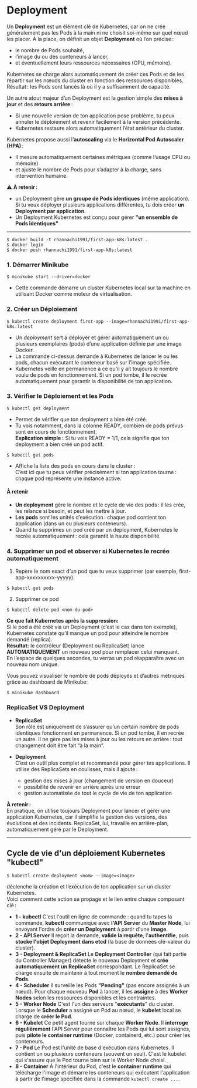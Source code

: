 #  Deployment

Un **Deployment** est un élément clé de Kubernetes, car on ne crée généralement pas les Pods à la main ni ne choisit soi-même sur quel nœud les placer.
À la place, on définit un objet **Deployment** où l’on précise :

- le nombre de Pods souhaité,
- l’image du ou des conteneurs à lancer,
- et éventuellement leurs ressources nécessaires (CPU, mémoire).

Kubernetes se charge alors automatiquement de créer ces Pods et de les répartir sur les nœuds du cluster en fonction des ressources disponibles. Résultat : les Pods sont lancés là où il y a suffisamment de capacité.

Un autre atout majeur d’un Deployment est la gestion simple des **mises à jour** et des **retours arrière** :

- Si une nouvelle version de ton application pose problème, tu peux annuler le déploiement et revenir facilement à la version précédente.
- Kubernetes restaure alors automatiquement l’état antérieur du cluster.

Kubernetes propose aussi l’**autoscaling** via le **Horizontal Pod Autoscaler (HPA)** :

- Il mesure automatiquement certaines métriques (comme l’usage CPU ou mémoire)
- et ajuste le nombre de Pods pour s’adapter à la charge, sans intervention humaine.

⚠️ **À retenir :** 
- un Deployment gère **un groupe de Pods identiques** (même application).
Si tu veux déployer plusieurs applications différentes, tu dois créer **un Deployment par application**.
- Un Deployment Kubernetes est conçu pour gérer **"un ensemble de Pods identiques"**

---

```
$ docker build -t rhannachi1991/first-app-k8s:latest .
$ docker login
$ docker push rhannachi1991/first-app-k8s:latest
```

### 1. Démarrer Minikube

```
$ minikube start --driver=docker
```
- Cette commande démarre un cluster Kubernetes local sur ta machine en utilisant Docker comme moteur de virtualisation.

### 2. Créer un Déploiement
```
$ kubectl create deployment first-app --image=rhannachi1991/first-app-k8s:latest
```
- Un *deployment* sert à déployer et gérer automatiquement un ou plusieurs exemplaires (pods) d’une application définie par une image Docker.
- La commande ci-dessus demande à Kubernetes de lancer le ou les pods, chacun exécutant le conteneur basé sur l’image spécifiée.
- Kubernetes veille en permanence à ce qu'il y ait toujours le nombre voulu de pods en fonctionnement.
  Si un pod tombe, il le recrée automatiquement pour garantir la disponibilité de ton application.

### 3. Vérifier le Déploiement et les Pods
```
$ kubectl get deployment
```
- Permet de vérifier que ton deployment a bien été créé.
- Tu vois notamment, dans la colonne READY, combien de pods prévus sont en cours de fonctionnement.\
**Explication simple :** Si tu vois READY = 1/1, cela signifie que ton deployment a bien créé un pod actif.

```
$ kubectl get pods
```
- Affiche la liste des pods en cours dans le cluster :\
C’est ici que tu peux vérifier précisément si ton application tourne : chaque pod représente une instance active.

#### À retenir
- **Un deployment** gère le nombre et le cycle de vie des pods : il les crée, les relance si besoin, et peut les mettre à jour.
- **Les pods** sont les unités d’exécution : chaque pod contient ton application (dans un ou plusieurs conteneurs).
- Quand tu supprimes un pod créé par un deployment, Kubernetes le recrée automatiquement : cela garantit la haute disponibilité.

### 4. Supprimer un pod et observer si Kubernetes le recrée automatiquement

1. Repère le nom exact d’un pod que tu veux supprimer (par exemple, first-app-xxxxxxxxxx-yyyyy).
```
$ kubectl get pods
```
2. Supprimer ce pod
```
$ kubectl delete pod <nom-du-pod>
```
**Ce que fait Kubernetes après la suppression:**\
Si le pod a été créé via un Deployment (c’est le cas dans ton exemple), Kubernetes constate qu’il manque un pod pour atteindre le nombre demandé (replica).\
**Résultat:** le contrôleur (Deployment ou ReplicaSet) lance **AUTOMATIQUEMENT** un nouveau pod pour remplacer celui manquant.\
En l’espace de quelques secondes, tu verras un pod réapparaître avec un nouveau nom unique.

Vous pouvez visualiser le nombre de pods déployés et d’autres métriques grâce au dashboard de Minikube:
```
$ minikube dashboard
```
### ReplicaSet VS Deployment
- **ReplicaSet**  
  Son rôle est uniquement de s’assurer qu’un certain nombre de pods identiques fonctionnent en permanence. Si un pod tombe, il en recrée un autre. Il ne gère pas les mises à jour ou les retours en arrière : tout changement doit être fait “à la main”.

- **Deployment**  
  C’est un outil plus complet et recommandé pour gérer tes applications. Il utilise des ReplicaSets en coulisses, mais il ajoute :
    - gestion des mises à jour (changement de version en douceur)
    - possibilité de revenir en arrière après une erreur
    - gestion automatisée de tout le cycle de vie de ton application

**À retenir :**  
En pratique, on utilise toujours Deployment pour lancer et gérer une application Kubernetes, car il simplifie la gestion des versions, des évolutions et des incidents. ReplicaSet, lui, travaille en arrière-plan, automatiquement géré par le Deployment.

---


## Cycle de vie d'un déploiement Kubernetes "kubectl"

```
$ kubectl create deployment <nom> --image=<image>
```

déclenche la création et l’exécution de ton application sur un cluster Kubernetes.\
Voici comment cette action se propage et le lien entre chaque composant clé :

- **1 - kubectl**
  C'est l'outil en ligne de commande : quand tu tapes la commande, **kubectl** communique avec **l'API Server** du **Master Node**, lui envoyant l'ordre de **créer un Deployment** à partir d'une **image**.
- **2 - API Server**
  Il reçoit la demande, **valide la requête**, l'**authentifie**, puis **stocke l'objet Deployment dans etcd** (la base de données clé-valeur du cluster).
- **3 - Deployment \& ReplicaSet**
  Le **Deployment Controller** (qui fait partie du Controller Manager) détecte le nouveau Deployment et **crée automatiquement un ReplicaSet** correspondant. Le ReplicaSet se charge ensuite de maintenir à tout moment le **nombre demandé de Pods**.
- **4 - Scheduler**
  Il surveille les Pods **"Pending"** (pas encore assignés à un nœud). Pour chaque nouveau **Pod** à lancer, il les **assigne** à des **Worker Nodes** selon les ressources disponibles et les contraintes.
- **5 - Worker Node**
  C'est l'un des serveurs "**exécutants**" du cluster.
  Lorsque le **Scheduler** a assigné un Pod au nœud, le **kubelet** local se charge de **créer le Pod**.
- **6 - Kubelet**
  Ce petit agent tourne sur chaque **Worker Node**. Il **interroge régulièrement** l'API Server pour connaître les Pods qui lui sont assignés, puis **pilote le container runtime** (Docker, containerd, etc.) pour créer les conteneurs.
- **7 - Pod**
  Le Pod est l'unité de base d'exécution dans Kubernetes. Il contient un ou plusieurs conteneurs (souvent un seul).
  C'est le kubelet qui s'assure que le Pod tourne bien sur le Worker Node choisi.
- **8 - Container**
  À l'intérieur du Pod, c'est le **container runtime** qui télécharge l'image et démarre les conteneurs qui exécutent l'application à partir de l'image spécifiée dans la commande `kubectl create ...`.

